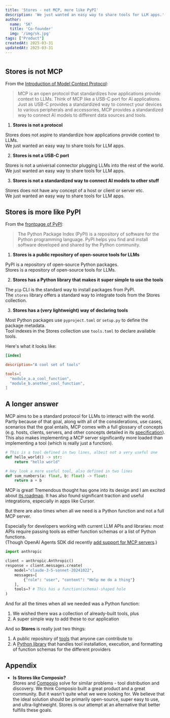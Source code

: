 ```yaml
---
title: 'Stores - not MCP, more like PyPI'
description: 'We just wanted an easy way to share tools for LLM apps.'
author: 
  name: 'SK'
  title: 'Co-founder'
  img: '/img/sk.jpg'
tags: ["Product"]
createdAt: 2025-03-31
updatedAt: 2025-03-31
---
```


# 

## Stores is not MCP

From the [Introduction of Model Context Protocol](https://modelcontextprotocol.io/introduction):
> MCP is an open protocol that standardizes how applications provide context to LLMs. Think of MCP like a USB-C port for AI applications. Just as USB-C provides a standardized way to connect your devices to various peripherals and accessories, MCP provides a standardized way to connect AI models to different data sources and tools.

1. **Stores is not a protocol**

Stores does not aspire to standardize how applications provide context to LLMs.<br/>We just wanted an easy way to share tools for LLM apps.

2. **Stores is not a USB-C port**

Stores is not a universal connector plugging LLMs into the rest of the world.<br/>We just wanted an easy way to share tools for LLM apps.

3. **Stores is not a standardized way to connect AI models to other stuff**

Stores does not have any concept of a host or client or server etc.<br/>We just wanted an easy way to share tools for LLM apps.


## Stores is more like PyPI

From the [frontpage of PyPI](https://pypi.org/):
> The Python Package Index (PyPI) is a repository of software for the Python programming language. PyPI helps you find and install software developed and shared by the Python community.

1. **Stores is a public repository of open-source tools for LLMs**

PyPI is a repository of open-source Python packages.<br/>Stores is a repository of open-source tools for LLMs.

2. **Stores has a Python library that makes it super simple to use the tools**

The `pip` CLI is the standard way to install packages from PyPI.<br/>The `stores` library offers a standard way to integrate tools from the Stores collection.

3. **Stores has a (very lightweight) way of declaring tools**

Most Python packages use `pyproject.toml` or `setup.py` to define the package metadata.<br/>Tool indexes in the Stores collection use `tools.toml` to declare available tools.

Here's what it looks like:

```toml
[index]

description="A cool set of tools"

tools=[
  "module_a.a_cool_function",
  "module_b.another_cool_function",
]
```

## A longer answer

MCP aims to be a standard protocol for LLMs to interact with the world. Partly because of that goal, along with all of the considerations, use cases, scenarios that the goal entails, MCP comes with a full glossary of concepts (e.g. hosts, clients, servers, and other concepts detailed in its [specification](https://spec.modelcontextprotocol.io/)). This also makes implementing a MCP server significantly more loaded than implementing a tool (which is really just a function).

```python
# This is a tool defined in two lines, albeit not a very useful one
def hello_world() -> str:
    return "hello world"

# Hey look a more useful tool, also defined in two lines
def sum_numbers(a: float, b: float) -> float:
    return a + b
```

MCP is great! Tremendous thought has gone into its design and I am excited about [its roadmap](https://modelcontextprotocol.io/development/roadmap). It has also found significant traction and useful integrations, especially in apps like Cursor.

But there are also times when all we need is a Python function and not a full MCP server.

Especially for developers working with current LLM APIs and libraries: most APIs require passing tools as either function schemas or a list of Python functions.<br/>(Though OpenAI Agents SDK did recently [add support for MCP servers](https://openai.github.io/openai-agents-python/mcp/).)

```python
import anthropic

client = anthropic.Anthropic()
response = client.messages.create(
    model="claude-3-5-sonnet-20241022",
    messages=[
        {"role": "user", "content": "Help me do a thing"}
    ],
    tools=? # This has a function(schema)-shaped hole
)
```

And for all the times when all we needed was a Python function:
1. We wished there was a collection of already-built tools, plus
2. A super simple way to add these to our application

And so **Stores** is really just two things:

1. A public repository of [tools](/) that anyone can contribute to
2. A [Python library](https://github.com/silanthro/stores) that handles tool installation, execution, and formatting of function schemas for the different providers

## Appendix

- **Is Stores like Composio?**<br/>Stores and [Composio](https://composio.dev) solve for similar problems - tool distribution and discovery. We think Composio built a great product and a great community. But it wasn't quite what we were looking for. We believe that the ideal solution should be primarily open-source, super easy to use, and ultra-lightweight. Stores is our attempt at an alternative that better fulfills these goals.
